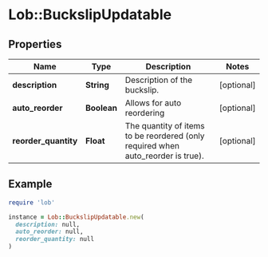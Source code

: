 # Lob::BuckslipUpdatable

## Properties

| Name | Type | Description | Notes |
| ---- | ---- | ----------- | ----- |
| **description** | **String** | Description of the buckslip. | [optional] |
| **auto_reorder** | **Boolean** | Allows for auto reordering | [optional] |
| **reorder_quantity** | **Float** | The quantity of items to be reordered (only required when auto_reorder is true). | [optional] |

## Example

```ruby
require 'lob'

instance = Lob::BuckslipUpdatable.new(
  description: null,
  auto_reorder: null,
  reorder_quantity: null
)
```

